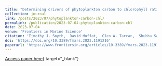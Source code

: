 ```yaml
---
title: "Determining drivers of phytoplankton carbon to chlorophyll ratio at Atlantic Basin scale"
collection: journal
link: /posts/2023/07/phytoplankton-carbon-chl/
permalink: /publication/2023-07-04-phytoplankton-carbon-chl
date: 2023-07-04
venue: 'Frontiers in Marine Science'
citation: 'Timothy J. Smyth,  David Moffat,  Glen A. Tarran,  Shubha Sathyendranath,  François Ribalet and John Casey &quot;Determining drivers of phytoplankton carbon to chlorophyll ratio at Atlantic Basin scale.&quot; Frontiers in Marine Science. Volume 10, July 2023'
doi: 'https://doi.org/10.3389/fmars.2023.1191216'
paperurl: 'https://www.frontiersin.org/articles/10.3389/fmars.2023.1191216/'
---
```

[Access paper here](../files/fmars-10-1191216.pdf){:target="_blank"}

